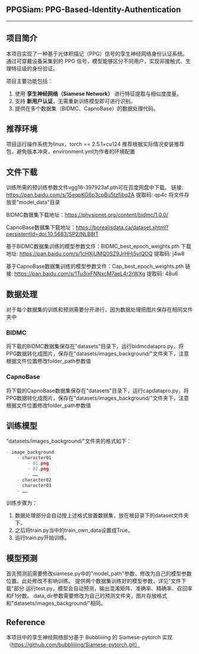 ## PPGSiam: PPG-Based-Identity-Authentication
---
## 项目简介
本项目实现了一种基于光体积描记（PPG）信号的孪生神经网络身份认证系统。
通过可穿戴设备采集到的 PPG 信号，模型能够区分不同用户，实现非接触式、生理特征级的身份验证。

项目主要功能包括：

1. 使用 **孪生神经网络（Siamese Network）** 进行特征提取与相似度度量。
2. 支持 **新用户认证**，无需重新训练模型即可进行识别。
3. 提供在多个数据集（BIDMC、CapnoBase）的数据处理代码。

## 推荐环境
项目运行操作系统为linux，torch == 2.5.1+cu124
推荐根据实际情况安装推荐包，避免版本冲突，environment.yml为作者的环境配置

## 文件下载
训练所需的预训练参数文件vgg16-397923af.pth可在百度网盘中下载。
链接: https://pan.baidu.com/s/15eqpKG6p3cpBu5tzfibq2A 提取码: qp4c
将文件存放至"model_data"目录

BIDMC数据集下载地址：https://physionet.org/content/bidmc/1.0.0/

CapnoBase数据集下载地址：https://borealisdata.ca/dataset.xhtml?persistentId=doi:10.5683/SP2/NLB8IT

基于BIDMC数据集训练的模型参数文件：BIDMC_best_epoch_weights.pth
下载地址: https://pan.baidu.com/s/1cHXjUMQ0SZ9JrHHj5vIQOQ 提取码: j4w8

基于CapnoBase数据集训练的模型参数文件：Cap_best_epoch_weights.pth
链接: https://pan.baidu.com/s/1Tu3ixFNNxcM7aeL4r2rWXg 提取码: 48u6

## 数据处理
对于每个数据集的训练和预测需要分开进行，因为数据处理把图片保存在相同文件夹中

### BIDMC
将下载的BIDMC数据集保存在"datasets"目录下，运行bidmcdatapro.py，将PPG数据转化成图片，保存在"datasets/images_background/"文件夹下，注意根据文件位置修改folder_path参数值
### CapnoBase
将下载的CapnoBase数据集保存在"datasets"目录下，运行capdatapro.py，将PPG数据转化成图片，保存在"datasets/images_background/"文件夹下，注意根据文件位置修改folder_path参数值

## 训练模型
"datasets/images_background/"文件夹的格式如下：
```python
- image_background
	- character01
		- 01.png
		- 02.png
		- ……
	- character02
	- character03
	- ……
```
训练步骤为：  
1. 数据处理部分会自动按上述格式放置数据集，放在根目录下的dataset文件夹下。     
2. 之后将train.py当中的train_own_data设置成True。  
3. 运行train.py开始训练。 

## 模型预测
首先预测前需要修改siamese.py中的"model_path"参数，修改为自己的模型参数位置。此处修改不影响训练。
提供两个数据集训练好的模型参数，详见"文件下载"部分
运行test.py，模型会自动预测，输出混淆矩阵、准确率、精确率、召回率和F1分数。
data_dir参数需要修改为自己的预测文件夹，图片存放格式和"datasets/images_background/"相同。


## Reference
本项目中的孪生神经网络部分基于 Bubbliiiing 的 Siamese-pytorch 实现（https://github.com/bubbliiiing/Siamese-pytorch.git）
